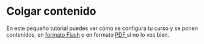 
# Colgar contenido

En este pequeño tutorial puedes ver cómo se configura tu curso y se ponen contenidos, en [formato Flash](http://aularagon.catedu.es/materialesaularagon2013/HerramientasFormacionProfesorado/Videos/ContenidoMoodle.htm) o en formato [PDF ](http://aularagon.catedu.es/materialesaularagon2013/HerramientasFormacionProfesorado/Videos/ContenidoMoodle.pdf)si no lo ves bien.

